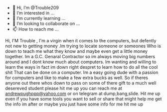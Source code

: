 - 👋 Hi, I’m @Trouble209
- 👀 I’m interested in ...
- 🌱 I’m currently learning ...
- 💞️ I’m looking to collaborate on ...
- 📫 How to reach me ...

<!---
Trouble209/Trouble209 is a ✨ special ✨ repository because its `README.md` (this file) appears on your GitHub profile.
You can click the Preview link to take a look at your changes.
--->
Hi, I'M Trouble , I'm a virgin when it comes to the computers, but defently not new to getting money .Im trying to locate someone or someones 
Who is down to teach me what they know and maybe even get a little money together. Im a G.C. Genaral Contractor so im always moving big numbers around and I dont know much about computers. Im wanting and willing to learn the ways in fact im down right despret to learn how to do all the cool shit
That can be done on a computer. Im a easy going dude with a passion for computers and like to make a few extra bucks as well. So if theres anyone out there whos down to pass on some of there gift to a much well desereved student please hit me up you can reach me at andrewpughppp@yahoo.com or on telegram at dump,bang,slide. Hit me up even if you have some tools you want to sell or share that might help me get the info im after or maybe you just have some info for me hit me up
